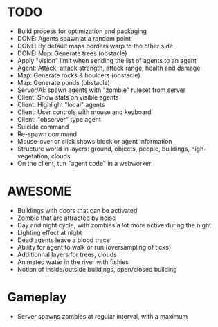 # TODO
- Build process for optimization and packaging
- DONE: Agents spawn at a random point
- DONE: By default maps borders warp to the other side
- DONE: Map: Generate trees (obstacle)
- Apply "vision" limit when sending the list of agents to an agent
- Agent: Attack, attack strength, attack range, health and damage
- Map: Generate rocks & boulders (obstacle)
- Map: Generate ponds (obstacle)
- Server/AI: spawn agents with "zombie" ruleset from server
- Client: Show stats on visible agents
- Client: Highlight "local" agents
- Client: User controls with mouse and keyboard
- Client: "observer" type agent
- Suicide command
- Re-spawn command
- Mouse-over or click shows block or agent information
- Structure world in layers: ground, objects, people, buildings, high-vegetation, clouds.
- On the client, tun "agent code" in a webworker

# AWESOME
- Buildings with doors that can be activated
- Zombie that are attracted by noise
- Day and night cycle, with zombies a lot more active during the night
- Lighting effect at night
- Dead agents leave a blood trace
- Ability for agent to walk or run (oversampling of ticks)
- Additionnal layers for trees, clouds
- Animated water in the river with fishies
- Notion of inside/outside buildings, open/closed building

# Gameplay
- Server spawns zombies at regular interval, with a maximum
